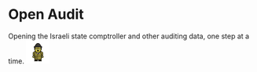 # Open Audit

Opening the Israeli state comptroller and other auditing data, one step at a time. ![Inspector][inspector image]


[inspector image]: inspector.png
